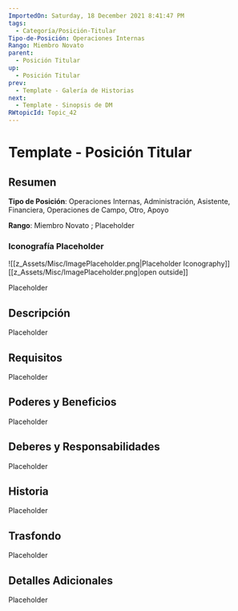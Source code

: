 ```yaml
---
ImportedOn: Saturday, 18 December 2021 8:41:47 PM
tags:
  - Categoría/Posición-Titular
Tipo-de-Posición: Operaciones Internas
Rango: Miembro Novato
parent:
  - Posición Titular
up:
  - Posición Titular
prev:
  - Template - Galería de Historias
next:
  - Template - Sinopsis de DM
RWtopicId: Topic_42
---
```

# Template - Posición Titular
## Resumen
**Tipo de Posición**: Operaciones Internas, Administración, Asistente, Financiera, Operaciones de Campo, Otro, Apoyo

**Rango**: Miembro Novato ; Placeholder

### Iconografía Placeholder
![[z_Assets/Misc/ImagePlaceholder.png|Placeholder Iconography]]
[[z_Assets/Misc/ImagePlaceholder.png|open outside]]

Placeholder

## Descripción
Placeholder

## Requisitos
Placeholder

## Poderes y Beneficios
Placeholder

## Deberes y Responsabilidades
Placeholder

## Historia
Placeholder

## Trasfondo
Placeholder

## Detalles Adicionales
Placeholder

